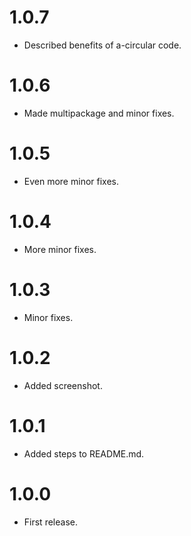 # 1.0.7

* Described benefits of a-circular code.

# 1.0.6

* Made multipackage and minor fixes.

# 1.0.5

* Even more minor fixes.

# 1.0.4

* More minor fixes.

# 1.0.3

* Minor fixes.

# 1.0.2

* Added screenshot.

# 1.0.1

* Added steps to README.md.

# 1.0.0

* First release.
